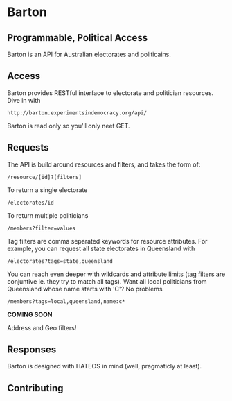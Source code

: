 # Barton

## Programmable, Political Access

Barton is an API for Australian electorates and politicains.

## Access

Barton provides RESTful interface to electorate and politician resources.  Dive in with

	http://barton.experimentsindemocracy.org/api/

Barton is read only so you'll only neet GET.

## Requests

The API is build around resources and filters, and takes the form of:

	/resource/[id]?[filters]

To return a single electorate

	/electorates/id

To return multiple politicians

	/members?filter=values 

Tag filters are comma separated keywords for resource attributes. For example, you can request all state electorates in Queensland with

	/electorates?tags=state,queensland

You can reach even deeper with wildcards and attribute limits (tag filters are conjuntive ie. they try to match all tags).  Want all local politicians from Queensland whose name starts with 'C'? No problems

	/members?tags=local,queensland,name:c*

**COMING SOON** 

Address and Geo filters!

## Responses

Barton is designed with HATEOS in mind (well, pragmaticly at least).

## Contributing